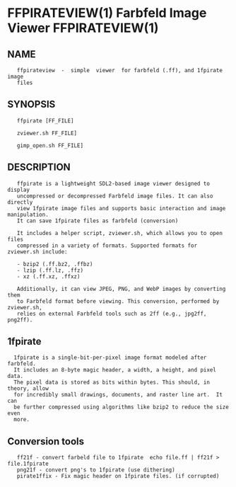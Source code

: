 # FFPIRATEVIEW(1)              Farbfeld Image Viewer             FFPIRATEVIEW(1)

## NAME
       ffpirateview  -  simple  viewer  for farbfeld (.ff), and 1fpirate image
       files

## SYNOPSIS
       ffpirate [FF_FILE]

       zviewer.sh FF_FILE]

       gimp_open.sh FF_FILE]

## DESCRIPTION
       ffpirate is a lightweight SDL2-based image viewer designed to display 
       uncompressed or decompressed Farbfeld image files. It can also directly 
       view 1fpirate image files and supports basic interaction and image manipulation.
       It can save 1fpirate files as farbfeld (conversion)

       It includes a helper script, zviewer.sh, which allows you to open files
       compressed in a variety of formats. Supported formats for zviewer.sh include:

       - bzip2 (.ff.bz2, .ffbz)
       - lzip (.ff.lz, .ffz)
       - xz (.ff.xz, .ffxz)

       Additionally, it can view JPEG, PNG, and WebP images by converting them 
       to Farbfeld format before viewing. This conversion, performed by zviewer.sh, 
       relies on external Farbfeld tools such as 2ff (e.g., jpg2ff, png2ff).
       
## 1fpirate
      1fpirate is a single-bit-per-pixel image format modeled after farbfeld. 
      It includes an 8-byte magic header, a width, a height, and pixel data.  
      The pixel data is stored as bits within bytes. This should, in theory, allow 
      for incredibly small drawings, documents, and raster line art.  It can 
      be further compressed using algorithms like bzip2 to reduce the size even 
      more.
## Conversion tools
       ff21f - convert farbeld file to 1fpirate  echo file.ff | ff21f > file.1fpirate
       png21f - convert png's to 1fpirate (use dithering)
       pirate1ffix - Fix magic header on 1fpirate files. (if corrupted)
